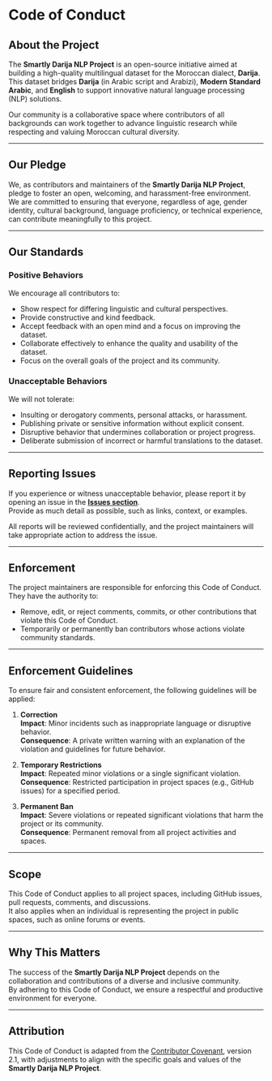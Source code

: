 # Code of Conduct

## About the Project

The **Smartly Darija NLP Project** is an open-source initiative aimed at building a high-quality multilingual dataset for the Moroccan dialect, **Darija**. This dataset bridges **Darija** (in Arabic script and Arabizi), **Modern Standard Arabic**, and **English** to support innovative natural language processing (NLP) solutions.

Our community is a collaborative space where contributors of all backgrounds can work together to advance linguistic research while respecting and valuing Moroccan cultural diversity.

---

## Our Pledge

We, as contributors and maintainers of the **Smartly Darija NLP Project**, pledge to foster an open, welcoming, and harassment-free environment.  
We are committed to ensuring that everyone, regardless of age, gender identity, cultural background, language proficiency, or technical experience, can contribute meaningfully to this project.

---

## Our Standards

### Positive Behaviors
We encourage all contributors to:
- Show respect for differing linguistic and cultural perspectives.
- Provide constructive and kind feedback.
- Accept feedback with an open mind and a focus on improving the dataset.
- Collaborate effectively to enhance the quality and usability of the dataset.
- Focus on the overall goals of the project and its community.

### Unacceptable Behaviors
We will not tolerate:
- Insulting or derogatory comments, personal attacks, or harassment.
- Publishing private or sensitive information without explicit consent.
- Disruptive behavior that undermines collaboration or project progress.
- Deliberate submission of incorrect or harmful translations to the dataset.

---

## Reporting Issues

If you experience or witness unacceptable behavior, please report it by opening an issue in the **[Issues section](https://github.com/SmartlyAI/moroccan-darija-dataset/issues)**.  
Provide as much detail as possible, such as links, context, or examples.  

All reports will be reviewed confidentially, and the project maintainers will take appropriate action to address the issue.

---

## Enforcement

The project maintainers are responsible for enforcing this Code of Conduct. They have the authority to:
- Remove, edit, or reject comments, commits, or other contributions that violate this Code of Conduct.
- Temporarily or permanently ban contributors whose actions violate community standards.

---

## Enforcement Guidelines

To ensure fair and consistent enforcement, the following guidelines will be applied:

1. **Correction**  
   **Impact**: Minor incidents such as inappropriate language or disruptive behavior.  
   **Consequence**: A private written warning with an explanation of the violation and guidelines for future behavior.

2. **Temporary Restrictions**  
   **Impact**: Repeated minor violations or a single significant violation.  
   **Consequence**: Restricted participation in project spaces (e.g., GitHub issues) for a specified period.

3. **Permanent Ban**  
   **Impact**: Severe violations or repeated significant violations that harm the project or its community.  
   **Consequence**: Permanent removal from all project activities and spaces.

---

## Scope

This Code of Conduct applies to all project spaces, including GitHub issues, pull requests, comments, and discussions.  
It also applies when an individual is representing the project in public spaces, such as online forums or events.

---

## Why This Matters

The success of the **Smartly Darija NLP Project** depends on the collaboration and contributions of a diverse and inclusive community.  
By adhering to this Code of Conduct, we ensure a respectful and productive environment for everyone.

---

## Attribution

This Code of Conduct is adapted from the [Contributor Covenant](https://www.contributor-covenant.org), version 2.1, with adjustments to align with the specific goals and values of the **Smartly Darija NLP Project**.

